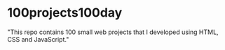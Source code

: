 # 100projects100day
"This repo contains 100 small web projects that I developed using HTML, CSS and JavaScript."
